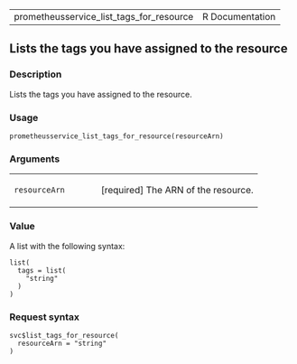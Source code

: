 <table style="width: 100%;">
<tbody>
<tr class="odd">
<td>prometheusservice_list_tags_for_resource</td>
<td style="text-align: right;">R Documentation</td>
</tr>
</tbody>
</table>

## Lists the tags you have assigned to the resource

### Description

Lists the tags you have assigned to the resource.

### Usage

    prometheusservice_list_tags_for_resource(resourceArn)

### Arguments

<table>
<colgroup>
<col style="width: 35%" />
<col style="width: 65%" />
</colgroup>
<tbody>
<tr class="odd">
<td><code
id="prometheusservice_list_tags_for_resource_:_resourceArn">resourceArn</code></td>
<td><p>[required] The ARN of the resource.</p></td>
</tr>
</tbody>
</table>

### Value

A list with the following syntax:

    list(
      tags = list(
        "string"
      )
    )

### Request syntax

    svc$list_tags_for_resource(
      resourceArn = "string"
    )
